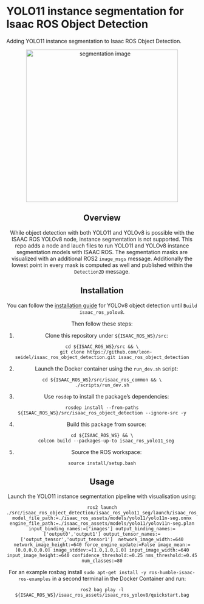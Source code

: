 # YOLO11 instance segmentation for Isaac ROS Object Detection

Adding YOLO11 instance segmentation to Isaac ROS Object Detection.

<div align="center"><img alt="segmentation image" src="/isaac_ros_object_detection/isaac_ros_yolo11_seg/example/segmentation_example.png" width="400px"/>

## Overview
While object detection with both YOLO11 and YOLOv8 is possible with the ISAAC ROS YOLOv8 node, instance segmentation is not supported. This repo adds a node and lauch files to run YOLO11 and YOLOv8 instance segmentation models with ISAAC ROS. The segmentation masks are visualized with an additional ROS2 `image_msgs` message. Additionally the lowest point in every mask is computed as well and published within the `Detection2D` message.

## Installation
You can follow the [installation guide](https://nvidia-isaac-ros.github.io/repositories_and_packages/isaac_ros_object_detection/isaac_ros_yolov8/index.html#quickstart) for YOLOv8 object detection until `Build isaac_ros_yolov8`.

Then follow these steps:

1. Clone this repository under `${ISAAC_ROS_WS}/src`:
```
cd ${ISAAC_ROS_WS}/src && \
   git clone https://github.com/leon-seidel/isaac_ros_object_detection.git isaac_ros_object_detection
```
2. Launch the Docker container using the `run_dev.sh` script:
```
cd ${ISAAC_ROS_WS}/src/isaac_ros_common && \
./scripts/run_dev.sh
```
3. Use `rosdep` to install the package’s dependencies:
```
rosdep install --from-paths ${ISAAC_ROS_WS}/src/isaac_ros_object_detection --ignore-src -y
```
4. Build this package from source:
```
cd ${ISAAC_ROS_WS} && \
   colcon build --packages-up-to isaac_ros_yolo11_seg
```
5. Source the ROS workspace:
```
source install/setup.bash
```


## Usage

Launch the YOLO11 instance segmentation pipeline with visualisation using:
```
ros2 launch ./src/isaac_ros_object_detection/isaac_ros_yolo11_seg/launch/isaac_ros_yolo11_seg_visualize.launch.py model_file_path:=./isaac_ros_assets/models/yolo11/yolo11n-seg.onnx engine_file_path:=./isaac_ros_assets/models/yolo11/yolov11n-seg.plan input_binding_names:=['images'] output_binding_names:=['output0','output1'] output_tensor_names:=['output_tensor','output_tensor1']  network_image_width:=640 network_image_height:=640 force_engine_update:=False image_mean:=[0.0,0.0,0.0] image_stddev:=[1.0,1.0,1.0] input_image_width:=640 input_image_height:=640 confidence_threshold:=0.25 nms_threshold:=0.45 num_classes:=80
```
For an example rosbag install `sudo apt-get install -y ros-humble-isaac-ros-examples` in a second terminal in the Docker Container and run:
```
ros2 bag play -l ${ISAAC_ROS_WS}/isaac_ros_assets/isaac_ros_yolov8/quickstart.bag
```

